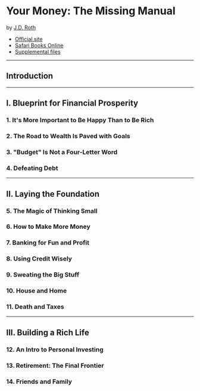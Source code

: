 # Your Money: The Missing Manual

by [J.D. Roth](http://www.jdroth.com/)

- [Official site](http://shop.oreilly.com/product/9780596809416.do)
- [Safari Books Online](https://www.safaribooksonline.com/library/view/your-money-the/9780596809430/)
- [Supplemental files](http://examples.oreilly.com/9780596809416/)

---

## Introduction

---

## I. Blueprint for Financial Prosperity

### 1. It's More Important to Be Happy Than to Be Rich

### 2. The Road to Wealth Is Paved with Goals

### 3. "Budget" Is Not a Four-Letter Word

### 4. Defeating Debt

---

## II. Laying the Foundation

### 5. The Magic of Thinking Small

### 6. How to Make More Money

### 7. Banking for Fun and Profit

### 8. Using Credit Wisely

### 9. Sweating the Big Stuff

### 10. House and Home

### 11. Death and Taxes

---

## III. Building a Rich Life

### 12. An Intro to Personal Investing

### 13. Retirement: The Final Frontier

### 14. Friends and Family
